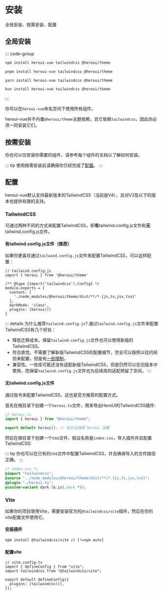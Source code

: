 # 安装
全局安装、按需安装、配置

## 全局安装
::: code-group
```bash [npm]
npm install heroui-vue tailwindcss @heroui/theme
```
```bash [pnpm]
pnpm install heroui-vue tailwindcss @heroui/theme
```
```bash [yarn]
yarn install heroui-vue tailwindcss @heroui/theme
```
```bash [bun]
bun install heroui-vue tailwindcss @heroui/theme
```
:::

你可以在`heroui-vue`命名空间下使用所有组件。

heroui-vue并不内置`@heroui/theme`主题依赖，且它依赖`tailwindcss`，因此你必须一同安装它们。

## 按需安装
你也可以仅安装你需要的组件，请参考每个组件的文档以了解如何安装。

::: tip
使用按需安装前请确保你已经完成了[配置](#配置)。
:::

## 配置
heroui-vue默认支持最新版本的TailwindCSS（当前是V4），且对V3及以下的版本也提供有限的支持。

### TailwindCSS
可通过两种不同的方式来配置TailwindCSS，即**有**tailwind.config.js文件和**无**tailwind.config.js文件。

#### 有tailwind.config.js文件（推荐）
如果你更喜欢通过`tailwind.config.js`文件来配置TailwindCSS，可以这样配置：

```js{2,6,7,8,9,10}
// tailwind.config.js
import { heroui } from '@heroui/theme'

/** @type {import('tailwindcss').Config} */
module.exports = {
  content: [
    './node_modules/@heroui/theme/dist/**/*.{js,ts,jsx,tsx}'
  ],
  darkMode: 'class',
  plugins: [heroui()]
}
```

::: details 为什么推荐`tailwind.config.js`?
通过`tailwind.config.js`文件来配置TailwindCSS有几个好处：

- 降低迁移成本。保留`tailwind.config.js`文件也可以使用新版的TailwindCSS。
- 符合直觉。不需要了解新版TailwindCSS的配置细节，完全可以按照以往的经验来配置，但是有[一些限制](https://tailwindcss.com/docs/functions-and-directives#config-directive)。
- 兼容性。一些库可能还没有适配新版TailwindCSS，但是仍然可以在旧版本中使用，而保留`tailwind.config.js`文件也为后续库的适配预留了空间。
:::

#### 无tailwind.config.js文件
通过指令来配置TailwindCSS，这也是官方推荐的配置方式。

首先在根目录下创建一个`heroui.ts`文件，用来导出HeroUI的TailwindCSS插件:

```ts
// heroui.ts
import { heroui } from "@heroui/theme";

export default heroui(); // 别忘记调用`heroui`函数
```

然后在根目录下创建一个css文件，假设名称是`index.css`，导入插件并且配置TailwindCSS:

::: tip
你也可以在已有的css文件中配置TailwindCSS，并且确保导入的文件路径正确。
:::

```css
/* index.css */
@import "tailwindcss";
@source "../node_modules/@heroui/theme/dist/**/*.{js,ts,jsx,tsx}";
@plugin "./heroui.ts";
@custom-variant dark (&:is(.dark *));
```

### Vite
如果你的项目使用Vite，需要安装官方的`@tailwindcss/vite`插件，然后在你的vite配置文件使用它。

#### 安装插件
```sh
npm install @tailwindcss/vite // [!=npm auto]
```

#### 配置vite
```ts{3,6}
// vite.config.ts
import { defineConfig } from "vite";
import tailwindcss from "@tailwindcss/vite";

export default defineConfig({
  plugins: [tailwindcss()],
});
```
